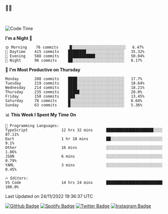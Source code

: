 ### 🤙🍺

<!-- <a href="https://github-readme-stats.vercel.app/api?username=hzak2xx&count_private=true&show_icons=true&theme=dracula">
  <img align="center" src="https://github-readme-stats.vercel.app/api?username=hzak2xx&count_private=true&show_icons=true&theme=dracula" />
</a>
</br> -->
</br>

<!--START_SECTION:waka-->
![Code Time](http://img.shields.io/badge/Code%20Time-2%2C015%20hrs%202%20mins-blue)

**I'm a Night 🦉** 

```text
🌞 Morning    76 commits     █░░░░░░░░░░░░░░░░░░░░░░░░   6.47% 
🌆 Daytime    415 commits    ████████░░░░░░░░░░░░░░░░░   35.32% 
🌃 Evening    588 commits    ████████████░░░░░░░░░░░░░   50.04% 
🌙 Night      96 commits     ██░░░░░░░░░░░░░░░░░░░░░░░   8.17%

```
📅 **I'm Most Productive on Thursday** 

```text
Monday       208 commits    ████░░░░░░░░░░░░░░░░░░░░░   17.7% 
Tuesday      219 commits    ████░░░░░░░░░░░░░░░░░░░░░   18.64% 
Wednesday    214 commits    ████░░░░░░░░░░░░░░░░░░░░░   18.21% 
Thursday     235 commits    █████░░░░░░░░░░░░░░░░░░░░   20.0% 
Friday       158 commits    ███░░░░░░░░░░░░░░░░░░░░░░   13.45% 
Saturday     78 commits     █░░░░░░░░░░░░░░░░░░░░░░░░   6.64% 
Sunday       63 commits     █░░░░░░░░░░░░░░░░░░░░░░░░   5.36%

```


📊 **This Week I Spent My Time On** 

```text
💬 Programming Languages: 
TypeScript               12 hrs 32 mins      █████████████████████░░░░   87.11% 
Dart                     1 hr 18 mins        ██░░░░░░░░░░░░░░░░░░░░░░░   9.1% 
Other                    16 mins             ░░░░░░░░░░░░░░░░░░░░░░░░░   1.86% 
JSON                     6 mins              ░░░░░░░░░░░░░░░░░░░░░░░░░   0.79% 
YAML                     3 mins              ░░░░░░░░░░░░░░░░░░░░░░░░░   0.45%

🔥 Editors: 
VS Code                  14 hrs 24 mins      █████████████████████████   100.0%

```


 Last Updated on 24/11/2022 19:36:37 UTC
<!--END_SECTION:waka-->

[![GitHub Badge](https://img.shields.io/badge/GitHub-100000?style=for-the-badge&logo=github&logoColor=white)](https://github.com/hzak2xx)
[![Spotify Badge](https://img.shields.io/badge/Spotify-1ED760?&style=for-the-badge&logo=spotify&logoColor=white)](https://open.spotify.com/user/uf90s6sbbh75a1mt44clkhkvf)
[![Twitter Badge](https://img.shields.io/badge/Twitter-1DA1F2?style=for-the-badge&logo=twitter&logoColor=white)](https://twitter.com/hzak2xx)
[![Instagram Badge](https://img.shields.io/badge/Instagram-E4405F?style=for-the-badge&logo=instagram&logoColor=white)](https://www.instagram.com/hzak2xx/)
